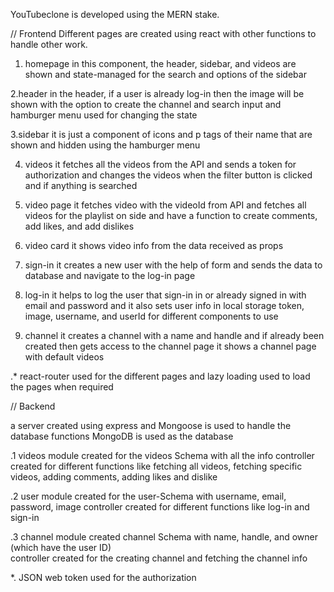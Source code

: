 YouTubeclone is developed using the MERN stake. 


// Frontend
Different pages are created using react with other functions to handle other work.

1. homepage
   in this component, the header, sidebar, and videos are shown
   and state-managed for the search and options of the sidebar

2.header
   in the header, if a user is already log-in then the image will be shown with the option to create the channel 
   and search input and hamburger menu used for changing the state

3.sidebar
   it is just a component of icons and p tags of their name that are shown and hidden using the hamburger menu

4. videos
    it fetches all the videos from the API and sends a token for authorization 
    and changes the videos when the filter button is clicked and if anything is searched

5. video page
    it fetches video with the videoId from API and fetches all videos for the playlist on side 
    and have a function to create comments, add likes, and add dislikes 

6. video card
   it shows video info from the data received as props

7. sign-in
   it creates a new user with the help of form and sends the data to database
   and navigate to the log-in page

8. log-in
     it helps to log the user that sign-in in or already signed in with email and password
     and it also sets user info in local storage token, image, username, and userId for different components to use
9. channel
   it creates a channel with a name and handle and if already been created then gets access to the channel page
   it shows a channel page with default videos

.*      react-router used for the different pages and lazy loading used to load the pages when required

// Backend

  a server created using express and Mongoose is used to handle the database functions
  MongoDB is used as the database 

  .1 videos
     module created for the videos Schema with all the info
     controller created for different functions like fetching all videos, fetching specific videos, adding comments, adding likes and dislike

  .2 user
     module created for the user-Schema with  username, email, password, image
     controller created for different functions like log-in and sign-in

  .3 channel
     module created channel Schema  with name, handle, and owner (which have the user ID)  
     controller created for the creating channel and fetching the channel info 
     
  *. JSON web token used for the authorization 
